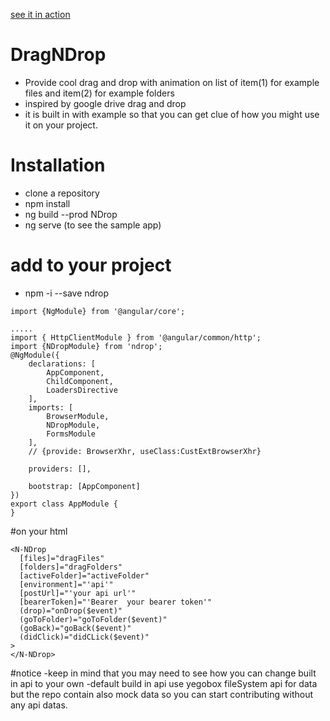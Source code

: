 [see it in action ](https://drive.google.com/file/d/1ZSIZOevWuzOFyJ0ngSuAr5lJ-oGtaulC/view)

# DragNDrop
- Provide cool drag and drop with animation on list of item(1) for example files and item(2) for example folders
- inspired by google drive drag and drop
- it is built in with example so that you can get clue of how you might use it on your project.
# Installation
- clone a repository
- npm install
- ng build --prod NDrop
- ng serve (to see the sample app)

# add to your project
- npm -i --save ndrop
```import {BrowserModule} from '@angular/platform-browser';
import {NgModule} from '@angular/core';

.....
import { HttpClientModule } from '@angular/common/http';
import {NDropModule} from 'ndrop';
@NgModule({
    declarations: [
        AppComponent,
        ChildComponent,
        LoadersDirective
    ],
    imports: [
        BrowserModule,
        NDropModule,
        FormsModule
    ],
    // {provide: BrowserXhr, useClass:CustExtBrowserXhr}
    
    providers: [],

    bootstrap: [AppComponent]
})
export class AppModule {
}
```
#on your html
```
<N-NDrop
  [files]="dragFiles"
  [folders]="dragFolders"
  [activeFolder]="activeFolder"
  [environment]="'api'"
  [postUrl]="'your api url'"
  [bearerToken]="'Bearer  your bearer token'"
  (drop)="onDrop($event)"
  (goToFolder)="goToFolder($event)"
  (goBack)="goBack($event)"
  (didClick)="didCLick($event)"
>
</N-NDrop> 
```
#notice
-keep in mind that you may need to see how you can change built in api to your own
-default build in api use yegobox fileSystem api for data but the repo contain also mock data so you can start contributing without any api datas.
